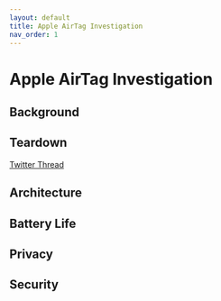 ```yaml
---
layout: default
title: Apple AirTag Investigation
nav_order: 1
---
```


# Apple AirTag Investigation

## Background

## Teardown

[Twitter Thread](https://twitter.com/adamcatley/status/1388196843184697346)

## Architecture

## Battery Life

## Privacy

## Security
